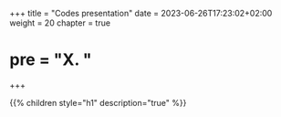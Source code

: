 +++
title = "Codes presentation"
date = 2023-06-26T17:23:02+02:00
weight = 20
chapter = true
# pre = "<b>X. </b>"
+++

{{% children style="h1" description="true" %}}
